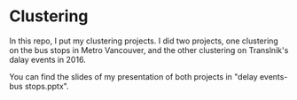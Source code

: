 # Clustering
In this repo, I put my clustering projects. I did two projects, one clustering on the bus stops in Metro Vancouver, and the other clustering on Translnik's dalay events in 2016.   

You can find the slides of my presentation of both projects in "delay events-bus stops.pptx".
